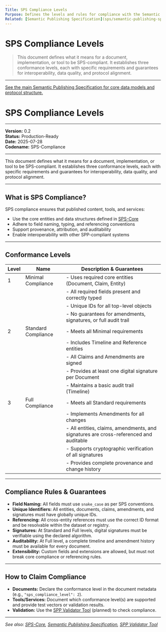 ```yaml
---
Title: SPS Compliance Levels
Purpose: Defines the levels and rules for compliance with the Semantic Publishing Specification (SPS), including requirements for documents, tools, and services.
Related: [Semantic Publishing Specification](sps/semantic-publishing-specification.md)
---
```


# SPS Compliance Levels

> This document defines what it means for a document, implementation, or tool to be SPS-compliant. It establishes three conformance levels, each with specific requirements and guarantees for interoperability, data quality, and protocol alignment.

---

[See the main Semantic Publishing Specification for core data models and protocol structure.](sps/semantic-publishing-specification.md)

# SPS Compliance Levels

---

**Version:** 0.2  
**Status:** Production-Ready  
**Date:** 2025-07-28  
**Codename:** SPS-Compliance

---

This document defines what it means for a document, implementation, or tool to be SPS-compliant. It establishes three conformance levels, each with specific requirements and guarantees for interoperability, data quality, and protocol alignment.

---

## What is SPS Compliance?

SPS compliance ensures that published content, tools, and services:
- Use the core entities and data structures defined in [SPS-Core](./SPS-Core.md)
- Adhere to field naming, typing, and referencing conventions
- Support provenance, attribution, and auditability
- Enable interoperability with other SPP-compliant systems

---

## Conformance Levels

| Level | Name                | Description & Guarantees                                                                 |
|-------|---------------------|---------------------------------------------------------------------------------------|
| 1     | Minimal Compliance  | - Uses required core entities (Document, Claim, Entity)                                |
|       |                     | - All required fields present and correctly typed                                      |
|       |                     | - Unique IDs for all top-level objects                                                 |
|       |                     | - No guarantees for amendments, signatures, or full audit trail                        |
| 2     | Standard Compliance | - Meets all Minimal requirements                                                       |
|       |                     | - Includes Timeline and Reference entities                                             |
|       |                     | - All Claims and Amendments are signed                                                 |
|       |                     | - Provides at least one digital signature per Document                                 |
|       |                     | - Maintains a basic audit trail (Timeline)                                             |
| 3     | Full Compliance     | - Meets all Standard requirements                                                      |
|       |                     | - Implements Amendments for all changes                                                |
|       |                     | - All entities, claims, amendments, and signatures are cross-referenced and auditable  |
|       |                     | - Supports cryptographic verification of all signatures                                |
|       |                     | - Provides complete provenance and change history                                      |

---

## Compliance Rules & Guarantees

- **Field Naming:** All fields must use `snake_case` as per SPS conventions.
- **Unique Identifiers:** All entities, documents, claims, amendments, and signatures must have globally unique IDs.
- **Referencing:** All cross-entity references must use the correct ID format and be resolvable within the dataset or registry.
- **Signatures:** At Standard and Full levels, digital signatures must be verifiable using the declared algorithm.
- **Auditability:** At Full level, a complete timeline and amendment history must be available for every document.
- **Extensibility:** Custom fields and extensions are allowed, but must not break core compliance or referencing rules.

---

## How to Claim Compliance

- **Documents:** Declare the conformance level in the document metadata (e.g., `"sps_compliance_level": 2`).
- **Tools/Services:** Document which conformance level(s) are supported and provide test vectors or validation results.
- **Validation:** Use the [SPP Validator Tool](../tools/spp-validator.md) (planned) to check compliance.

---

_See also: [SPS-Core](./SPS-Core.md), [Semantic Publishing Specification](sps/semantic-publishing-specification.md), [SPP Validator Tool](../tools/spp-validator.md)_
